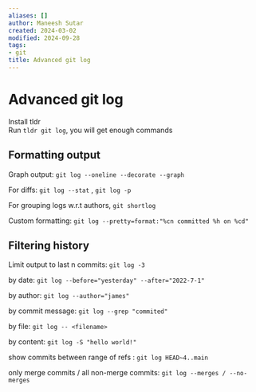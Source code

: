 ```yaml
---
aliases: []
author: Maneesh Sutar
created: 2024-03-02
modified: 2024-09-28
tags:
- git
title: Advanced git log
---
```


# Advanced git log

Install tldr  
Run `tldr git log`, you will get enough commands

## Formatting output

Graph output: `git log --oneline --decorate --graph`

For diffs: `git log --stat` , `git log -p`

For grouping logs w.r.t authors, `git shortlog`

Custom formatting: `git log --pretty=format:"%cn committed %h on %cd"`

## Filtering history

Limit output to last n commits: `git log -3`

by date: `git log --before="yesterday" --after="2022-7-1"`

by author: `git log --author="james"`

by commit message: `git log --grep "commited"`

by file: `git log -- <filename>`

by content: `git log -S "hello world!"`

show commits between range of refs : `git log HEAD~4..main`

only merge commits / all non-merge commits: `git log --merges / --no-merges`
